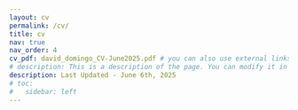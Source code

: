 ```yaml
---
layout: cv
permalink: /cv/
title: cv
nav: true
nav_order: 4
cv_pdf: david_domingo_CV-June2025.pdf # you can also use external links here
# description: This is a description of the page. You can modify it in '_pages/cv.md'. You can also change or remove the top pdf download button.
description: Last Updated - June 6th, 2025
# toc:
#   sidebar: left
---
```

